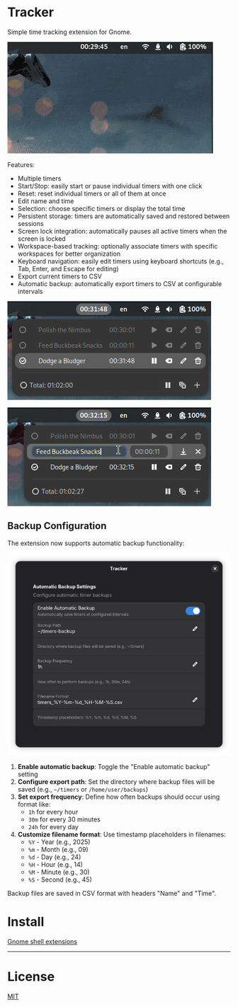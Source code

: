 # Tracker

Simple time tracking extension for Gnome.

![demo](https://raw.githubusercontent.com/aliakseiz/tracker/main/demo-01.gif)

Features:
- Multiple timers
- Start/Stop: easily start or pause individual timers with one click
- Reset: reset individual timers or all of them at once
- Edit name and time
- Selection: choose specific timers or display the total time
- Persistent storage: timers are automatically saved and restored between sessions
- Screen lock integration: automatically pauses all active timers when the screen is locked
- Workspace-based tracking: optionally associate timers with specific workspaces for better organization
- Keyboard navigation: easily edit timers using keyboard shortcuts (e.g., Tab, Enter, and Escape for editing)
- Export current timers to CSV
- Automatic backup: automatically export timers to CSV at configurable intervals 

![demo](https://raw.githubusercontent.com/aliakseiz/tracker/main/demo-02.png)

![demo](https://raw.githubusercontent.com/aliakseiz/tracker/main/demo-03.png)

## Backup Configuration

The extension now supports automatic backup functionality:

![demo](https://raw.githubusercontent.com/aliakseiz/tracker/main/backup-01.png)

1. **Enable automatic backup**: Toggle the "Enable automatic backup" setting
2. **Configure export path**: Set the directory where backup files will be saved (e.g., `~/timers` or `/home/user/backups`)
3. **Set export frequency**: Define how often backups should occur using format like:
   - `1h` for every hour
   - `30m` for every 30 minutes  
   - `24h` for every day
4. **Customize filename format**: Use timestamp placeholders in filenames:
   - `%Y` - Year (e.g., 2025)
   - `%m` - Month (e.g., 09) 
   - `%d` - Day (e.g., 24)
   - `%H` - Hour (e.g., 14)
   - `%M` - Minute (e.g., 30)
   - `%S` - Second (e.g., 45)

Backup files are saved in CSV format with headers "Name" and "Time".

# Install

[Gnome shell extensions](https://extensions.gnome.org/extension/7447/tracker/)

---
# License
[MIT](LICENSE)

[License-Url]: http://opensource.org/licenses/MIT
[License-Image]: https://img.shields.io/npm/l/express.svg
